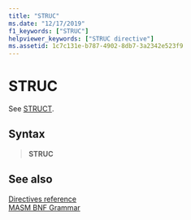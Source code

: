 ```yaml
---
title: "STRUC"
ms.date: "12/17/2019"
f1_keywords: ["STRUC"]
helpviewer_keywords: ["STRUC directive"]
ms.assetid: 1c7c131e-b787-4902-8db7-3a2342e523f9
---
```

# STRUC

See [STRUCT](../../assembler/masm/struct-masm.md).

## Syntax

> **STRUC**

## See also

[Directives reference](directives-reference.md)<br/>
[MASM BNF Grammar](masm-bnf-grammar.md)
